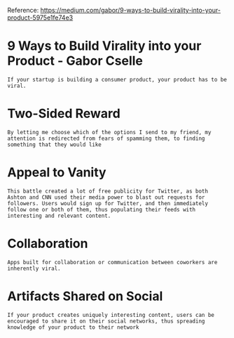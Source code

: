 Reference: https://medium.com/gabor/9-ways-to-build-virality-into-your-product-5975e1fe74e3

# 9 Ways to Build Virality into your Product - Gabor Cselle

`If your startup is building a consumer product, your product has to be viral.`

# Two-Sided Reward

`By letting me choose which of the options I send to my friend, my attention is redirected from fears of spamming them, to finding something that they would like`

# Appeal to Vanity

`This battle created a lot of free publicity for Twitter, as both Ashton and CNN used their media power to blast out requests for followers. Users would sign up for Twitter, and then immediately follow one or both of them, thus populating their feeds with interesting and relevant content.`

# Collaboration

`Apps built for collaboration or communication between coworkers are inherently viral. `

# Artifacts Shared on Social

`If your product creates uniquely interesting content, users can be encouraged to share it on their social networks, thus spreading knowledge of your product to their network`

